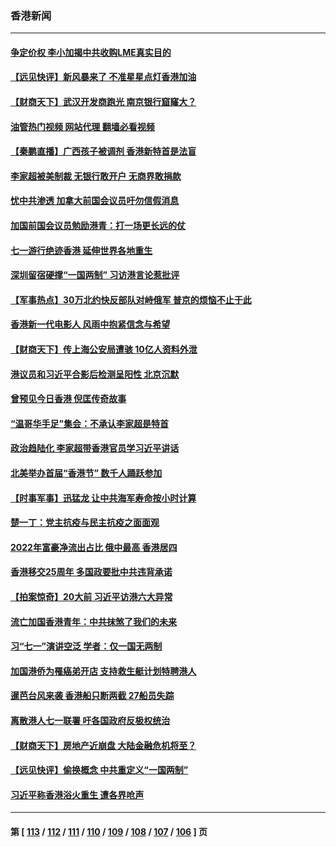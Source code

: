 ### 香港新闻
---
#### [争定价权 李小加揭中共收购LME真实目的](../../pages/ncid1349362/n13774609.md?07061645) 
#### [【远见快评】新风暴来了 不准星星点灯香港加油](../../pages/ncid1349362/n13774321.md?07061645) 
#### [【财商天下】武汉开发商跑光 南京银行窟窿大？](../../pages/ncid1349362/n13774272.md?07061645) 
#### [油管热门视频 网站代理 翻墙必看视频](http://209.222.30.114:81/youtube.html?07061645)
#### [【秦鹏直播】广西孩子被调剂 香港新特首是法盲](../../pages/ncid1349362/n13774340.md?07061645) 
#### [李家超被美制裁 无银行敢开户 无商界敢捐款](../../pages/ncid1349362/n13774147.md?07061645) 
#### [忧中共渗透 加拿大前国会议员吁勿信假消息](../../pages/ncid1349362/n13774215.md?07061645) 
#### [加国前国会议员勉励港青：打一场更长远的仗](../../pages/ncid1349362/n13774210.md?07061645) 
#### [七一游行绝迹香港 延伸世界各地重生](../../pages/ncid1349362/n13774178.md?07061645) 
#### [深圳留宿硬撑“一国两制” 习访港言论惹批评](../../pages/ncid1349362/n13774168.md?07061645) 
#### [【军事热点】30万北约快反部队对峙俄军 普京的烦恼不止于此](../../pages/ncid1349362/n13773668.md?07061645) 
#### [香港新一代电影人 风雨中抱紧信念与希望](../../pages/ncid1349362/n13773956.md?07061645) 
#### [【财商天下】传上海公安局遭骇 10亿人资料外泄](../../pages/ncid1349362/n13773532.md?07061645) 
#### [港议员和习近平合影后检测呈阳性 北京沉默](../../pages/ncid1349362/n13773479.md?07061645) 
#### [曾预见今日香港 倪匡传奇故事](../../pages/ncid1349362/n13773406.md?07061645) 
#### [“温哥华手足”集会：不承认李家超是特首](../../pages/ncid1349362/n13773179.md?07061645) 
#### [政治趋陆化 李家超带香港官员学习近平讲话](../../pages/ncid1349362/n13773169.md?07061645) 
#### [北美举办首届“香港节” 数千人踊跃参加](../../pages/ncid1349362/n13772814.md?07061645) 
#### [【时事军事】迅猛龙 让中共海军寿命按小时计算](../../pages/ncid1349362/n13772289.md?07061645) 
#### [楚一丁：党主抗疫与民主抗疫之面面观](../../pages/ncid1349362/n13772493.md?07061645) 
#### [2022年富豪净流出占比 俄中最高 香港居四](../../pages/ncid1349362/n13772440.md?07061645) 
#### [香港移交25周年 多国政要批中共违背承诺](../../pages/ncid1349362/n13772424.md?07061645) 
#### [【拍案惊奇】20大前 习近平访港六大异常](../../pages/ncid1349362/n13772346.md?07061645) 
#### [流亡加国香港青年：中共抹煞了我们的未来](../../pages/ncid1349362/n13772284.md?07061645) 
#### [习“七一”演讲空泛 学者：仅一国无两制](../../pages/ncid1349362/n13772275.md?07061645) 
#### [加国港侨为罹癌弟开店 支持救生艇计划特聘港人](../../pages/ncid1349362/n13772248.md?07061645) 
#### [暹芭台风来袭 香港船只断两截 27船员失踪](../../pages/ncid1349362/n13772092.md?07061645) 
#### [离散港人七一联署 吁各国政府反极权统治](../../pages/ncid1349362/n13771958.md?07061645) 
#### [【财商天下】房地产近崩盘 大陆金融危机将至？](../../pages/ncid1349362/n13771665.md?07061645) 
#### [【远见快评】偷换概念 中共重定义“一国两制”](../../pages/ncid1349362/n13771721.md?07061645) 
#### [习近平称香港浴火重生 遭各界呛声](../../pages/ncid1349362/n13771642.md?07061645) 

---
#### 第 [ [113](./113.md?07061645) / [112](./112.md?07061645) / [111](./111.md?07061645) / [110](./110.md?07061645) / [109](./109.md?07061645) / [108](./108.md?07061645) / [107](./107.md?07061645) / [106](./106.md?07061645) ] 页
